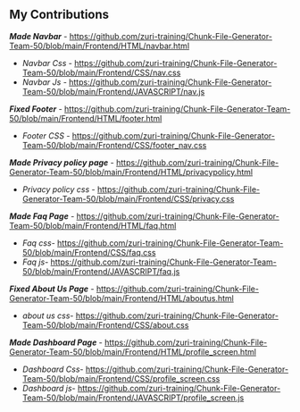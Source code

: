 ## My Contributions

***Made Navbar***  - https://github.com/zuri-training/Chunk-File-Generator-Team-50/blob/main/Frontend/HTML/navbar.html
   - *Navbar Css*     - https://github.com/zuri-training/Chunk-File-Generator-Team-50/blob/main/Frontend/CSS/nav.css
   - *Navbar Js* - https://github.com/zuri-training/Chunk-File-Generator-Team-50/blob/main/Frontend/JAVASCRIPT/nav.js

***Fixed Footer*** - https://github.com/zuri-training/Chunk-File-Generator-Team-50/blob/main/Frontend/HTML/footer.html
  - *Footer CSS*   - https://github.com/zuri-training/Chunk-File-Generator-Team-50/blob/main/Frontend/CSS/footer_nav.css

***Made Privacy policy page***  - https://github.com/zuri-training/Chunk-File-Generator-Team-50/blob/main/Frontend/HTML/privacypolicy.html
- *Privacy policy css*       - https://github.com/zuri-training/Chunk-File-Generator-Team-50/blob/main/Frontend/CSS/privacy.css

***Made Faq Page*** - https://github.com/zuri-training/Chunk-File-Generator-Team-50/blob/main/Frontend/HTML/faq.html
 - *Faq css*- https://github.com/zuri-training/Chunk-File-Generator-Team-50/blob/main/Frontend/CSS/faq.css
 - *Faq js*- https://github.com/zuri-training/Chunk-File-Generator-Team-50/blob/main/Frontend/JAVASCRIPT/faq.js

***Fixed About Us Page*** - https://github.com/zuri-training/Chunk-File-Generator-Team-50/blob/main/Frontend/HTML/aboutus.html
 - *about us css*- https://github.com/zuri-training/Chunk-File-Generator-Team-50/blob/main/Frontend/CSS/about.css
 
 ***Made Dashboard Page*** - https://github.com/zuri-training/Chunk-File-Generator-Team-50/blob/main/Frontend/HTML/profile_screen.html
 - *Dashboard Css*-   https://github.com/zuri-training/Chunk-File-Generator-Team-50/blob/main/Frontend/CSS/profile_screen.css
 - *Dashboard js*-    https://github.com/zuri-training/Chunk-File-Generator-Team-50/blob/main/Frontend/JAVASCRIPT/profile_screen.js
